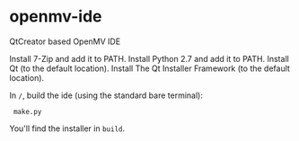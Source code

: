 # openmv-ide #
QtCreator based OpenMV IDE

Install 7-Zip and add it to PATH.
Install Python 2.7 and add it to PATH.
Install Qt (to the default location).
Install The Qt Installer Framework (to the default location).

In `/`, build the ide (using the standard bare terminal):

     make.py

You'll find the installer in `build`.
